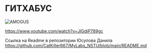 # ГИТХАБУС

![AMOGUS](https://i.ytimg.com/vi/gsGr8KeYulg/maxresdefault.jpg?9289889566)

https://www.youtube.com/watch?v=JIGdiP789gc

Ссылка на Readme в репозитории Юсупова Данила https://github.com/CatKiller667/MyLabs_NSTU/blob/main/README.md
